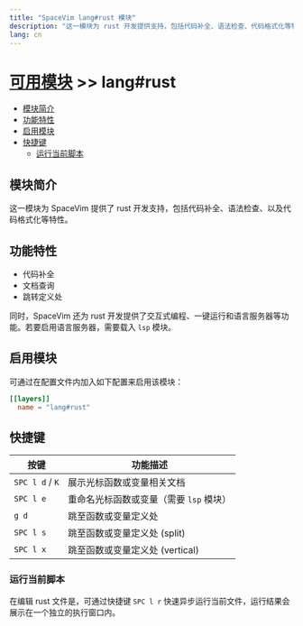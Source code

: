```yaml
---
title: "SpaceVim lang#rust 模块"
description: "这一模块为 rust 开发提供支持，包括代码补全、语法检查、代码格式化等特性。"
lang: cn
---
```


# [可用模块](../../) >> lang#rust

<!-- vim-markdown-toc GFM -->

- [模块简介](#模块简介)
- [功能特性](#功能特性)
- [启用模块](#启用模块)
- [快捷键](#快捷键)
  - [运行当前脚本](#运行当前脚本)

<!-- vim-markdown-toc -->

## 模块简介

这一模块为 SpaceVim 提供了 rust 开发支持，包括代码补全、语法检查、以及代码格式化等特性。

## 功能特性

- 代码补全
- 文档查询
- 跳转定义处

同时，SpaceVim 还为 rust 开发提供了交互式编程、一键运行和语言服务器等功能。若要启用语言服务器，需要载入 `lsp` 模块。

## 启用模块

可通过在配置文件内加入如下配置来启用该模块：

```toml
[[layers]]
  name = "lang#rust"
```

## 快捷键

| 按键            | 功能描述                                |
| --------------- | --------------------------------------- |
| `SPC l d` / `K` | 展示光标函数或变量相关文档              |
| `SPC l e`       | 重命名光标函数或变量（需要 `lsp` 模块） |
| `g d`           | 跳至函数或变量定义处                    |
| `SPC l s`       | 跳至函数或变量定义处 (split)            |
| `SPC l x`       | 跳至函数或变量定义处 (vertical)         |

### 运行当前脚本

在编辑 rust 文件是，可通过快捷键 `SPC l r` 快速异步运行当前文件，运行结果会展示在一个独立的执行窗口内。

